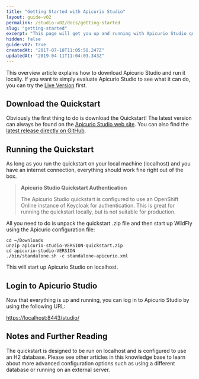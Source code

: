 ```yaml
---
title: "Getting Started with Apicurio Studio"
layout: guide-v02
permalink: /studio-v02/docs/getting-started
slug: "getting-started"
excerpt: "This page will get you up and running with Apicurio Studio quickly!"
hidden: false
guide-v02: true
createdAt: "2017-07-18T11:05:58.247Z"
updatedAt: "2019-04-11T11:04:03.343Z"
---
```

This overview article explains how to download Apicurio Studio and run it locally. If you want to simply evaluate Apicurio Studio to see what it can do, you can try the [Live Version](https://studio.apicur.io/) first.

## Download the Quickstart
Obviously the first thing to do is download the Quickstart!  The latest version can always be found on the [Apicurio Studio web site](http://www.apicur.io/).  You can also find the [latest release directly on GitHub](https://github.com/Apicurio/apicurio-studio/releases).

## Running the Quickstart
As long as you run the quickstart on your local machine (localhost) and you have an internet connection, everything should work fine right out of the box.

> **Apicurio Studio Quickstart Authentication**
>
> The Apicurio Studio quickstart is configured to use an OpenShift Online instance of Keycloak for authentication.  This is great for running the quickstart locally, but is not suitable for production.

All you need to do is unpack the quickstart .zip file and then start up WildFly using the Apicurio configuration file:
```shell
cd ~/Downloads
unzip apicurio-studio-VERSION-quickstart.zip
cd apicurio-studio-VERSION
./bin/standalone.sh -c standalone-apicurio.xml
```
This will start up Apicurio Studio on localhost.

## Login to Apicurio Studio
Now that everything is up and running, you can log in to Apicurio Studio by using the following URL:

[https://localhost:8443/studio/](https://localhost:8443/studio/)

## Notes and Further Reading
The quickstart is designed to be run on localhost and is configured to use an H2 database.  Please see other articles in this knowledge base to learn about more advanced configuration options such as using a different database or running on an external server.